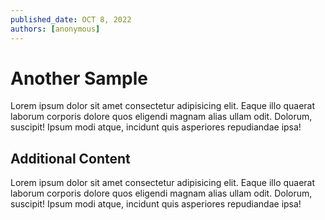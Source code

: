 ```yaml
---
published_date: OCT 8, 2022
authors: [anonymous]
---
```


# Another Sample

Lorem ipsum dolor sit amet consectetur adipisicing elit. Eaque illo quaerat laborum corporis dolore quos eligendi magnam alias ullam odit. Dolorum, suscipit! Ipsum modi atque, incidunt quis asperiores repudiandae ipsa!

<!-- truncate -->

## Additional Content

Lorem ipsum dolor sit amet consectetur adipisicing elit. Eaque illo quaerat laborum corporis dolore quos eligendi magnam alias ullam odit. Dolorum, suscipit! Ipsum modi atque, incidunt quis asperiores repudiandae ipsa!
